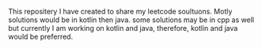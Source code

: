This repositery I have created to share my leetcode soultuons.
Motly solutions would be in kotlin then java. some solutions may be in cpp as well but currently I am working on kotlin and java, therefore, kotlin and java would be preferred. 
